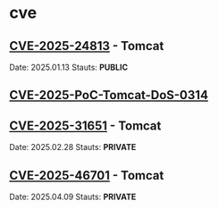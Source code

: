 # cve
## [CVE-2025-24813](https://github.com/gregk4sec/CVE-2025-24813) - Tomcat
Date: 2025.01.13 Stauts: **PUBLIC**

## [CVE-2025-PoC-Tomcat-DoS-0314](https://github.com/gregk4sec/CVE-2025-PoC-Tomcat-DoS-0314)
## [CVE-2025-31651](https://github.com/gregk4sec/CVE-2025-31651) - Tomcat
Date: 2025.02.28 Stauts: **PRIVATE**

## [CVE-2025-46701](https://github.com/gregk4sec/CVE-2025-46701) - Tomcat
Date: 2025.04.09 Stauts: **PRIVATE**

